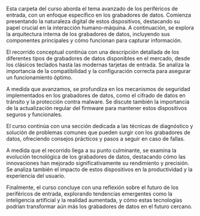Esta carpeta del curso aborda el tema avanzado de los periféricos de entrada, con un enfoque específico en los grabadores de datos. Comienza presentando la naturaleza digital de estos dispositivos, destacando su papel crucial en la interacción humano-máquina. A continuación, se explora la arquitectura interna de los grabadores de datos, incluyendo sus componentes principales y cómo funcionan para capturar información.

El recorrido conceptual continúa con una descripción detallada de los diferentes tipos de grabadores de datos disponibles en el mercado, desde los clásicos teclados hasta las modernas tarjetas de entrada. Se analiza la importancia de la compatibilidad y la configuración correcta para asegurar un funcionamiento óptimo.

A medida que avanzamos, se profundiza en los mecanismos de seguridad implementados en los grabadores de datos, como el cifrado de datos en tránsito y la protección contra malware. Se discute también la importancia de la actualización regular del firmware para mantener estos dispositivos seguros y funcionales.

El curso continúa con una sección dedicada a las técnicas de diagnóstico y solución de problemas comunes que pueden surgir con los grabadores de datos, ofreciendo consejos prácticos y pasos a seguir en caso de fallas.

A medida que el recorrido llega a su punto culminante, se examina la evolución tecnológica de los grabadores de datos, destacando cómo las innovaciones han mejorado significativamente su rendimiento y precisión. Se analiza también el impacto de estos dispositivos en la productividad y la experiencia del usuario.

Finalmente, el curso concluye con una reflexión sobre el futuro de los periféricos de entrada, explorando tendencias emergentes como la inteligencia artificial y la realidad aumentada, y cómo estas tecnologías podrían transformar aún más los grabadores de datos en el futuro cercano.
